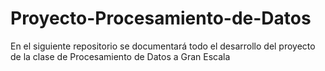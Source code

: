 # Proyecto-Procesamiento-de-Datos
En el siguiente repositorio se documentará todo el desarrollo del proyecto de la clase de Procesamiento de Datos a Gran Escala
